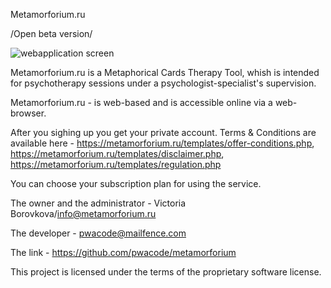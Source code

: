 Metamorforium.ru


/Open beta version/


![webapplication screen](https://github.com/user-attachments/assets/abd582ac-33ef-45a8-bfb7-22c9a8488ad2)


Metamorforium.ru is a Metaphorical Cards Therapy Tool, whish is intended for psychotherapy sessions under a psychologist-specialist's supervision.

Metamorforium.ru - is web-based and is accessible online via a web-browser.

After you sighing up you get your private account. Terms & Conditions are available here - https://metamorforium.ru/templates/offer-conditions.php, https://metamorforium.ru/templates/disclaimer.php, https://metamorforium.ru/templates/regulation.php 

You can choose your subscription plan for using the service.

The owner and the administrator - Victoria Borovkova/info@metamorforium.ru

The developer - pwacode@mailfence.com

The link - https://github.com/pwacode/metamorforium

This project is licensed under the terms of the proprietary software license.

